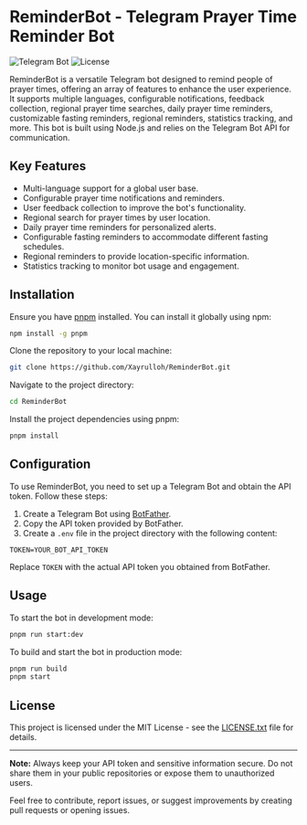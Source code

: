 # ReminderBot - Telegram Prayer Time Reminder Bot

![Telegram Bot](https://img.shields.io/badge/Telegram%20Bot-ReminderBot-blue)
![License](https://img.shields.io/badge/License-MIT-green)

ReminderBot is a versatile Telegram bot designed to remind people of prayer times, offering an array of features to enhance the user experience. It supports multiple languages, configurable notifications, feedback collection, regional prayer time searches, daily prayer time reminders, customizable fasting reminders, regional reminders, statistics tracking, and more. This bot is built using Node.js and relies on the Telegram Bot API for communication.

## Key Features

- Multi-language support for a global user base.
- Configurable prayer time notifications and reminders.
- User feedback collection to improve the bot's functionality.
- Regional search for prayer times by user location.
- Daily prayer time reminders for personalized alerts.
- Configurable fasting reminders to accommodate different fasting schedules.
- Regional reminders to provide location-specific information.
- Statistics tracking to monitor bot usage and engagement.

## Installation

Ensure you have [pnpm](https://pnpm.io/) installed. You can install it globally using npm:

```bash
npm install -g pnpm
```

Clone the repository to your local machine:

```bash
git clone https://github.com/Xayrulloh/ReminderBot.git
```

Navigate to the project directory:

```bash
cd ReminderBot
```

Install the project dependencies using pnpm:

```bash
pnpm install
```

## Configuration

To use ReminderBot, you need to set up a Telegram Bot and obtain the API token. Follow these steps:

1. Create a Telegram Bot using [BotFather](https://core.telegram.org/bots#botfather).
2. Copy the API token provided by BotFather.
3. Create a `.env` file in the project directory with the following content:

```
TOKEN=YOUR_BOT_API_TOKEN
```

Replace `TOKEN` with the actual API token you obtained from BotFather.

## Usage

To start the bot in development mode:

```bash
pnpm run start:dev
```

To build and start the bot in production mode:

```bash
pnpm run build
pnpm start
```

## License

This project is licensed under the MIT License - see the [LICENSE.txt](LICENSE.txt) file for details.

---

**Note:** Always keep your API token and sensitive information secure. Do not share them in your public repositories or expose them to unauthorized users.

Feel free to contribute, report issues, or suggest improvements by creating pull requests or opening issues.